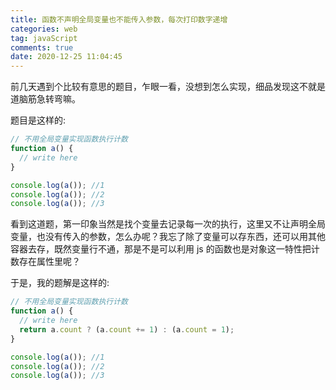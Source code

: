 ```yaml
---
title: 函数不声明全局变量也不能传入参数，每次打印数字递增
categories: web
tag: javaScript
comments: true
date: 2020-12-25 11:04:45
---
```

前几天遇到个比较有意思的题目，乍眼一看，没想到怎么实现，细品发现这不就是道脑筋急转弯嘛。

题目是这样的:

```js
// 不用全局变量实现函数执行计数
function a() {
  // write here
}

console.log(a()); //1
console.log(a()); //2
console.log(a()); //3
```

看到这道题，第一印象当然是找个变量去记录每一次的执行，这里又不让声明全局变量，也没有传入的参数，怎么办呢？我忘了除了变量可以存东西，还可以用其他容器去存，既然变量行不通，那是不是可以利用 js 的函数也是对象这一特性把计数存在属性里呢？

于是，我的题解是这样的:

```js
// 不用全局变量实现函数执行计数
function a() {
  // write here
  return a.count ? (a.count += 1) : (a.count = 1);
}

console.log(a()); //1
console.log(a()); //2
console.log(a()); //3
```